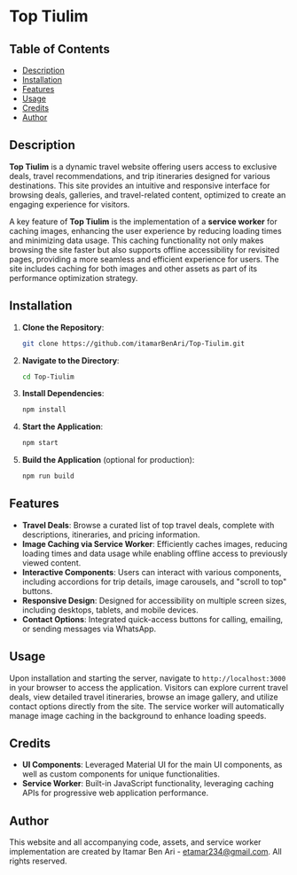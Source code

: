 # Top Tiulim

## Table of Contents

- [Description](#description)
- [Installation](#installation)
- [Features](#features)
- [Usage](#usage)
- [Credits](#credits)
- [Author](#author)

## Description <a name="description"></a>

**Top Tiulim** is a dynamic travel website offering users access to exclusive deals, travel recommendations, and trip itineraries designed for various destinations. This site provides an intuitive and responsive interface for browsing deals, galleries, and travel-related content, optimized to create an engaging experience for visitors.

A key feature of **Top Tiulim** is the implementation of a **service worker** for caching images, enhancing the user experience by reducing loading times and minimizing data usage. This caching functionality not only makes browsing the site faster but also supports offline accessibility for revisited pages, providing a more seamless and efficient experience for users. The site includes caching for both images and other assets as part of its performance optimization strategy.

## Installation <a name="installation"></a>

1. **Clone the Repository**: 
   ```bash
   git clone https://github.com/itamarBenAri/Top-Tiulim.git
   ```
2. **Navigate to the Directory**:
   ```bash
   cd Top-Tiulim
   ```
3. **Install Dependencies**:
   ```bash
   npm install
   ```
4. **Start the Application**:
   ```bash
   npm start
   ```
5. **Build the Application** (optional for production):
   ```bash
   npm run build
   ```

## Features <a name="features"></a>

- **Travel Deals**: Browse a curated list of top travel deals, complete with descriptions, itineraries, and pricing information.
- **Image Caching via Service Worker**: Efficiently caches images, reducing loading times and data usage while enabling offline access to previously viewed content.
- **Interactive Components**: Users can interact with various components, including accordions for trip details, image carousels, and "scroll to top" buttons.
- **Responsive Design**: Designed for accessibility on multiple screen sizes, including desktops, tablets, and mobile devices.
- **Contact Options**: Integrated quick-access buttons for calling, emailing, or sending messages via WhatsApp.

## Usage <a name="usage"></a>

Upon installation and starting the server, navigate to `http://localhost:3000` in your browser to access the application. Visitors can explore current travel deals, view detailed travel itineraries, browse an image gallery, and utilize contact options directly from the site. The service worker will automatically manage image caching in the background to enhance loading speeds.

## Credits <a name="credits"></a>

- **UI Components**: Leveraged Material UI for the main UI components, as well as custom components for unique functionalities.
- **Service Worker**: Built-in JavaScript functionality, leveraging caching APIs for progressive web application performance.

## Author <a name="author"></a>

This website and all accompanying code, assets, and service worker implementation are created by Itamar Ben Ari - [etamar234@gmail.com](mailto:etamar234@gmail.com). All rights reserved.


